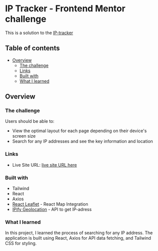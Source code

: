 # IP Tracker - Frontend Mentor challenge
This is a solution to the [IP-tracker](https://www.frontendmentor.io/challenges/ip-address-tracker-I8-0yYAH0)


## Table of contents
- [Overview](#overview)
  - [The challenge](#the-challenge)
  - [Links](#links)
  - [Built with](#built-with)
  - [What I learned](#what-i-learned)
 ## Overview
 ### The challenge
 Users should be able to:

- View the optimal layout for each page depending on their device's screen size
- Search for any IP addresses and see the key information and location

 ### Links
- Live Site URL: [live site URL here](https://ip-tracker-brown.vercel.app/)
 ### Built with
- Tailwind
- React
- Axios
- [React Leaflet](https://react-leaflet.js.org/) - React Map Integration
- [IPify Geolocation](https://geo.ipify.org/) -  API to get IP-adress
 ### What I learned
 In this project, I learned the process of searching for any IP address. The application is built using React, Axios for API data fetching, and Tailwind CSS for styling.

 

